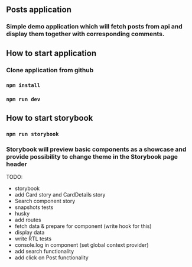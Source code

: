 ## Posts application

### Simple demo application which will fetch posts from api and display them together with corresponding comments.

## How to start application

### Clone application from github

### `npm install`

### `npm run dev`

## How to start storybook

### `npm run storybook`

### Storybook will preview basic components as a showcase and provide possibility to change theme in the Storybook page header

TODO:

- storybook
- add Card story and CardDetails story
- Search component story
- snapshots tests
- husky
- add routes
- fetch data & prepare for component (write hook for this)
- display data
- write RTL tests
- console.log in component (set global context provider)
- add search functionality
- add click on Post functionality
